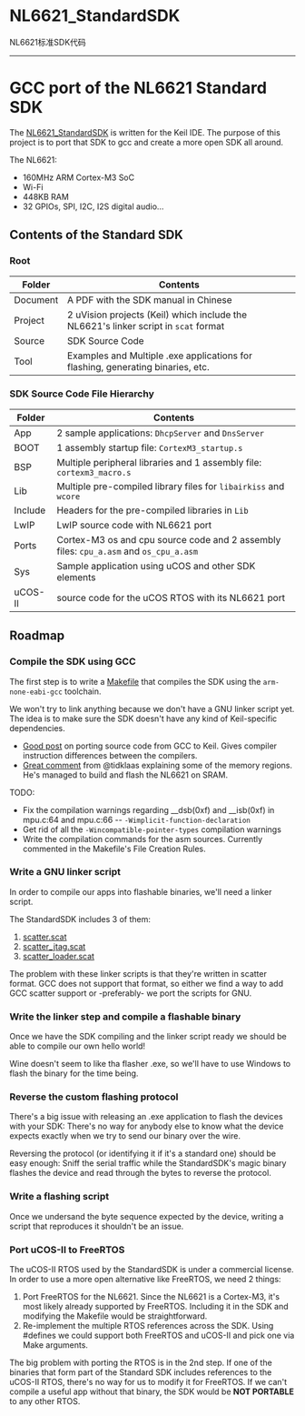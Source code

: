 # NL6621_StandardSDK
NL6621标准SDK代码

--------------------------------------------------------------------------------

GCC port of the NL6621 Standard SDK
===================================

The [NL6621_StandardSDK](https://github.com/NufrontIOT/NL6621_StandardSDK) is
written for the Keil IDE. The purpose of this project is to port that SDK to gcc
and create a more open SDK all around.

The NL6621:

- 160MHz ARM Cortex-M3 SoC
- Wi-Fi
- 448KB RAM
- 32 GPIOs, SPI, I2C, I2S digital audio…

## Contents of the Standard SDK

### Root

| Folder   | Contents                                                                             |
|----------|--------------------------------------------------------------------------------------|
| Document | A PDF with the SDK manual in Chinese                                                 |
| Project  | 2 uVision projects (Keil) which include the NL6621's linker script in `scat` format  |
| Source   | SDK Source Code                                                                      |
| Tool     | Examples and Multiple .exe applications for flashing, generating binaries, etc.      |

### SDK Source Code File Hierarchy

| Folder  | Contents                                                                              |
|---------|---------------------------------------------------------------------------------------|
| App     | 2 sample applications: `DhcpServer` and `DnsServer`                                   |
| BOOT    | 1 assembly startup file: `CortexM3_startup.s`                                         |
| BSP     | Multiple peripheral libraries and 1 assembly file: `cortexm3_macro.s`                 |
| Lib     | Multiple pre-compiled library files for `libairkiss` and `wcore`                      |
| Include | Headers for the pre-compiled libraries in `Lib`                                       |
| LwIP    | LwIP source code with NL6621 port                                                     |
| Ports   | Cortex-M3 os and cpu source code and 2 assembly files: `cpu_a.asm` and `os_cpu_a.asm` |
| Sys     | Sample application using uCOS and other SDK elements                                  |
| uCOS-II | source code for the uCOS RTOS with its NL6621 port                                    |

## Roadmap

### Compile the SDK using GCC

The first step is to write a [Makefile](Source/Makefile) that compiles the SDK
using the `arm-none-eabi-gcc` toolchain.

We won't try to link anything because we don't have a GNU linker script yet.
The idea is to make sure the SDK doesn't have any kind of Keil-specific
dependencies.

- [Good post](http://www.keil.com/support/docs/2968.htm) on porting source code
from GCC to Keil. Gives compiler instruction differences between the compilers.
- [Great comment](https://github.com/tidklaas/nl6621/issues/1#issuecomment-204756480)
from @tidklaas explaining some of the memory regions. He's managed to build and
flash the NL6621 on SRAM.

TODO:

- Fix the compilation warnings regarding __dsb(0xf) and __isb(0xf) in mpu.c:64
and mpu.c:66 -- `-Wimplicit-function-declaration`
- Get rid of all the `-Wincompatible-pointer-types` compilation warnings
- Write the compilation commands for the asm sources. Currently commented in the
Makefile's File Creation Rules.

### Write a GNU linker script

In order to compile our apps into flashable binaries, we'll need a linker script.

The StandardSDK includes 3 of them:

1. [scatter.scat](Project/PrjSdkOsIpRom/scatter.scat)
2. [scatter_jtag.scat](Projects/PrjSdkRam/scatter_jtag.scat)
3. [scatter_loader.scat](Projects/PrjSdkRam/scatter_loader.scat)

The problem with these linker scripts is that they're written in scatter format.
GCC does not support that format, so either we find a way to add GCC scatter support
or -preferably- we port the scripts for GNU.

### Write the linker step and compile a flashable binary

Once we have the SDK compiling and the linker script ready we should be able to
compile our own hello world!

Wine doesn't seem to like tha flasher .exe, so we'll have to use Windows to flash
the binary for the time being.

### Reverse the custom flashing protocol

There's a big issue with releasing an .exe application to flash the devices with your SDK:
There's no way for anybody else to know what the device expects exactly when we try
to send our binary over the wire.

Reversing the protocol (or identifying it if it's a standard one) should be easy
enough: Sniff the serial traffic while the StandardSDK's magic binary flashes the
device and read through the bytes to reverse the protocol.

### Write a flashing script

Once we undersand the byte sequence expected by the device, writing a script
that reproduces it shouldn't be an issue.

### Port uCOS-II to FreeRTOS

The uCOS-II RTOS used by the StandardSDK is under a commercial license.
In order to use a more open alternative like FreeRTOS, we need 2 things:

1. Port FreeRTOS for the NL6621. Since the NL6621 is a Cortex-M3, it's most likely
already supported by FreeRTOS. Including it in the SDK and modifying the Makefile
would be straightforward.
2. Re-implement the multiple RTOS references across the SDK. Using #defines we
could support both FreeRTOS and uCOS-II and pick one via Make arguments.

The big problem with porting the RTOS is in the 2nd step. If one of the binaries
that form part of the Standard SDK includes references to the uCOS-II RTOS,
there's no way for us to modify it for FreeRTOS. If we can't compile a useful
app without that binary, the SDK would be **NOT PORTABLE** to any other RTOS.
